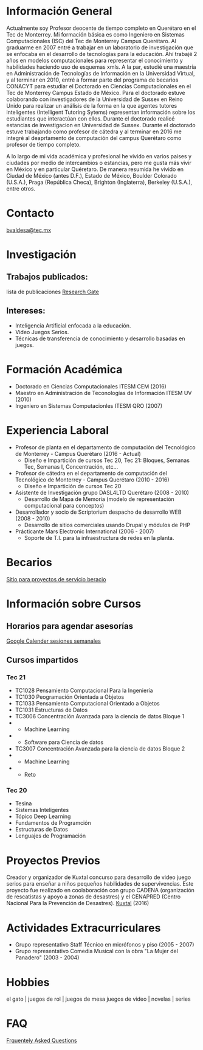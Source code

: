 # Información General
Actualmente soy Profesor deocente de tiempo completo en Querétaro en el Tec de Monterrey. Mi formación básica es como Ingeniero en Sistemas Computacionales (ISC) del Tec de Monterrey Campus Querétaro. Al graduarme en 2007 entré a trabajar en un laboratorio de investigación que se enfocaba en el desarrollo de tecnologías para la educación. Ahí trabajé 2 años en modelos computacionales para representar el conocimiento y habilidades haciendo uso de esquemas xmls. A la par, estudié una maestría en Administración de Tecnologías de Información en la Universidad Virtual, y al terminar en 2010, entré a formar parte del programa de becarios CONACYT para estudiar el Doctorado en Ciencias Computacionales en el Tec de Monterrey Campus Estado de México. Para el doctorado estuve colaborando con investigadores de la Universidad de Sussex en Reino Unido para realizar un análisis de la forma en la que agentes tutores inteligentes (Intelligent Tutoring Sytems) representan información sobre los estudiantes que interactúan con ellos. Durante el doctorado realicé estancias de investigacion en Universidad de Sussex. Durante el doctorado estuve trabajando como profesor de cátedra y al terminar en 2016 me integré al deaprtamento de computación del campus Querétaro como profesor de tiempo completo.

A lo largo de mi vida académica y profesional he vivido en varios paises y ciudades por medio de intercambios o estancias, pero me gusta más vivir en México y en particular Quéretaro. De manera resumida he vivido en Ciudad de México (antes D.F.), Estado de México, Boulder Colorado (U.S.A.), Praga (República Checa), Brighton (Inglaterra), Berkeley (U.S.A.), entre otros. 

# Contacto
bvaldesa@tec.mx

# Investigación

## Trabajos publicados: 
lista de publicaciones [Research Gate](https://www.researchgate.net/profile/Benjamin-Valdes-2)

## Intereses:

- Inteligencia Artificial enfocada a la educación.
- Video Juegos Serios.
- Técnicas de transferencia de conocimiento y desarrollo basadas en juegos.

# Formación Académica

- Doctorado en Ciencias Computacionales   ITESM CEM (2016)
- Maestro en Administración de Teconologías de Información ITESM UV (2010)
- Ingeniero en Sistemas Computacionles  ITESM QRO (2007)

# Experiencia Laboral

- Profesor de planta en el departamento de computación del Tecnológico de Monterrey - Campus Querétaro (2016 - Actual)
  - Diseño e Impartición de cursos Tec 20, Tec 21: Bloques, Semanas Tec, Semanas I, Concentración, etc...
- Profesor de cátedra en el departamento de computación del Tecnológico de Monterrey - Campus Querétaro (2010 - 2016)
  - Diseño e Impartición de cursos Tec 20
- Asistente de Investigación grupo DASL4LTD Querétaro (2008 - 2010)
  - Desarrollo de Mapa de Memoria (modelo de representación computacional para conceptos)
- Desarrollador y socio de Scriptorium despacho de desarrollo WEB (2008 - 2010)
  - Desarrollo de sitios comerciales usando Drupal y módulos de PHP
- Prácticante Mars Electronic International (2006 - 2007) 
  - Soporte de T.I. para la infraestructura de redes en la planta.

# Becarios

[Sitio para proyectos de servicio beracio](benjaminva.github.io/Becarios)

# Información sobre Cursos 

## Horarios para agendar asesorías

[Google Calender sesiones semanales](https://qrgo.page.link/M6HNX)

## Cursos impartidos

### Tec 21

- TC1028 Pensamiento Computacional Para la Ingeniería
- TC1030 Peogramación Orientada a Objetos
- TC1033 Pensamiento Computacional Orientado a Objetos
- TC1031 Estructuras de Datos
- TC3006  Concentración Avanzada para la ciencia de datos Bloque 1
 - * Machine Learning
 - * Software para Ciencia de datos
- TC3007  Concentración Avanzada para la ciencia de datos Bloque 2
 - * Machine Learning
 - * Reto
 
### Tec 20

  - Tesina 
  - Sistemas Inteligentes
  - Tópico Deep Learning
  - Fundamentos de Programción
  - Estructuras de Datos
  - Lenguajes de Programación
  
# Proyectos Previos

Creador y organizador de Kuxtal concurso para desarrollo de video juego serios para enseñar a niños pequeños habilidades de supervivencias. Este proyecto fue realizado en coolaboración con grupo CADENA (organización de rescatistas y apoyo a zonas de desastres) y el CENAPRED (Centro Nacional Para la Prevención de Desastres).   [Kuxtal](http://kuxtalvideojuegos.weebly.com/)  (2016)

# Actividades Extracurriculares

- Grupo representativo Staff Técnico en micrófonos y piso (2005 - 2007) 
- Grupo representativo Comedia Musical con la obra "La Mujer del Panadero" (2003 - 2004) 

# Hobbies
el gato  | juegos de rol | juegos de mesa
juegos de video | novelas | series

# FAQ
[Frquentely Asked Questions](benjaminva.github.io/FAQ)
